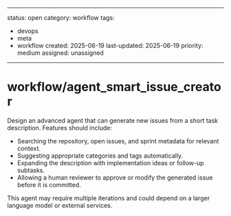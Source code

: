 ---
status: open
category: workflow
tags:
  - devops
  - meta
  - workflow
created: 2025-06-19
last-updated: 2025-06-19
priority: medium
assigned: unassigned
------------------------

# workflow/agent_smart_issue_creator

Design an advanced agent that can generate new issues from a short task
description. Features should include:

- Searching the repository, open issues, and sprint metadata for
  relevant context.
- Suggesting appropriate categories and tags automatically.
- Expanding the description with implementation ideas or follow-up
  subtasks.
- Allowing a human reviewer to approve or modify the generated issue
  before it is committed.

This agent may require multiple iterations and could depend on a larger
language model or external services.
